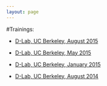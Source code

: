 ```yaml
---
layout: page
---
```



#Trainings:



* [D-Lab, UC Berkeley, August 2015](/learnpython/trainings/2015-08-berkeley-dlab)

* [D-Lab, UC Berkeley, May 2015](/learnpython/trainings/2015-05-berkeley-dlab)

* [D-Lab, UC Berkeley, January 2015](/learnpython/trainings/2015-01-berkeley-dlab)

* [D-Lab, UC Berkeley, August 2014](/learnpython/trainings/2014-08-berkeley-dlab)
